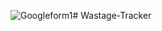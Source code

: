 ![Googleform1](https://github.com/user-attachments/assets/de6b7f36-a8a6-4434-8964-6754ff2dce47)# Wastage-Tracker
